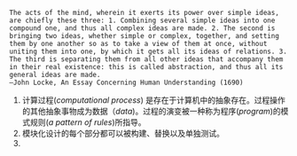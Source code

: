 ```english
The acts of the mind, wherein it exerts its power over simple ideas, are chiefly these three: 1. Combining several simple ideas into one compound one, and thus all complex ideas are made. 2. The second is bringing two ideas, whether simple or complex, together, and setting them by one another so as to take a view of them at once, without uniting them into one, by which it gets all its ideas of relations. 3. The third is separating them from all other ideas that accompany them in their real existence: this is called abstraction, and thus all its general ideas are made.
—John Locke, An Essay Concerning Human Understanding (1690)
```
1. 计算过程(_computational process_) 是存在于计算机中的抽象存在。过程操作的其他抽象事物成为数据（_data_)。过程的演变被一种称为程序(_program_)的模式规则(_a pattern of rules_)所指导。
2. 模块化设计的每个部分都可以被构建、替换以及单独测试。
3. 